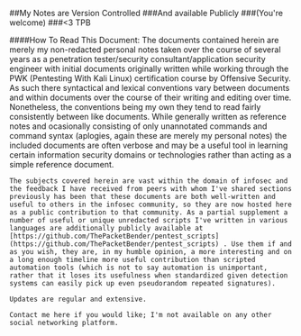 ##My Notes are Version Controlled
###And available Publicly
###(You're welcome)
###\<3 TPB

####How To Read This Document:
	The documents contained herein are merely my non-redacted personal notes taken over the course of several years as a penetration tester/security consultant/application security engineer with initial documents originally written while working through the PWK (Pentesting With Kali Linux) certification course by Offensive Security. As such there syntactical and lexical conventions vary between documents and within documents over the course of their writing and editing over time. Nonetheless, the conventions being my own they tend to read fairly consistently between like documents. While generally written as reference notes and ocasionally consisting of only unannotated commands and command syntax (aplogies, again these are merely my personal notes) the included documents are often verbose and may be a useful tool in learning certain information security domains or technologies rather than acting as a simple reference document.
	
	The subjects covered herein are vast within the domain of infosec and the feedback I have received from peers with whom I've shared sections previously has been that these documents are both well-written and useful to others in the infosec community, so they are now hosted here as a public contribution to that community. As a partial supplement a number of useful or unique unredacted scripts I've written in various languages are additionally publicly available at [https://github.com/ThePacketBender/pentest_scripts](https://github.com/ThePacketBender/pentest_scripts) . Use them if and as you wish, they are, in my humble opinion, a more interesting and on a long enough timeline more useful contribution than scripted automation tools (which is not to say automation is unimportant, rather that it loses its usefulness when standardized given detection systems can easily pick up even pseudorandom repeated signatures).
	
	Updates are regular and extensive.
	
	Contact me here if you would like; I'm not available on any other social networking platform.